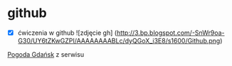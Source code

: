 # github
- [x] ćwiczenia w github
 ![zdjęcie gh] (http://3.bp.blogspot.com/-SnWr9oa-G30/UY6tZKwGZPI/AAAAAAAABLc/dyQGoX_i3E8/s1600/Github.png)
 
<html>
<body>
<div id="tp-widget-default" data-widget="default/polska/pomorskie/gdansk">
	<div id="tp-widget-default-beam">
		<a id="tp-widget-default-flink" href="http://www.twojapogoda.pl/polska/pomorskie/gdansk" target="_blank" title="Gdańsk - prognoza pogody" data-ga="?utm_source=3days&utm_medium=forecast&utm_campaign=widget-free">Pogoda Gdańsk</a><span> z serwisu</span>
	</div>
	<script type="text/javascript">
		(function(d, t, i) {
			if (d.getElementById(i)) return;
			var f = d.getElementsByTagName(t)[0], js = d.createElement(t);
			js.id = i; js.src = 'http://www.twojapogoda.pl/widget/main.js';
			f.parentNode.appendChild(js);
		}(document, 'script', 'tp-widget'));
	</script>
</div>
</body>
</html>
 

